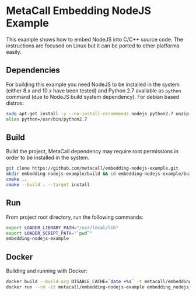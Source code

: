 # MetaCall Embedding NodeJS Example

This example shows how to embed NodeJS into C/C++ source code. The instructions are focused on Linux but it can be ported to other platforms easily.

## Dependencies

For building this example you need NodeJS to be installed in the system (either 8.x and 10.x have been tested) and Python 2.7 available as `python` command (due to NodeJS build system dependency). For debian based distros:

```bash
sudo apt-get install -y --no-install-recommends nodejs python2.7 unzip
alias python=/usr/bin/python2.7
```

## Build

Build the project, MetaCall dependency may require root permissions in order to be installed in the system.

```bash
git clone https://github.com/metacall/embedding-nodejs-example.git
mkdir embedding-nodejs-example/build && cd embedding-nodejs-example/build
cmake ..
cmake --build . --target install
```

## Run

From project root directory, run the following commands:

```bash
export LOADER_LIBRARY_PATH="/usr/local/lib"
export LOADER_SCRIPT_PATH="`pwd`"
embedding-nodejs-example
```

## Docker

Building and running with Docker:

```bash
docker build --build-arg DISABLE_CACHE=`date +%s` -t metacall/embedding-nodejs-example .
docker run --rm -it metacall/embedding-nodejs-example embedding_nodejs_example
```
